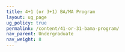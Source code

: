 ```yaml
---
title: 4+1 (or 3+1) BA/MA Program
layout: ug_page
ug_policy: true
permalink: /content/41-or-31-bama-program/
nav_parent: Undergraduate
nav_weight: 8
---
```

